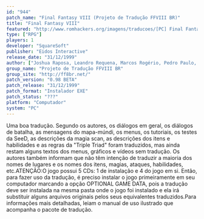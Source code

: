 ```yaml
---
id: "944"
patch_name: "Final Fantasy VIII (Projeto de Tradução FFVIII BR)"
title: "Final Fantasy VIII"
featured: "http://www.romhackers.org/imagens/traducoes/[PC] Final Fantasy VIII - Projeto de Tradução FFVIII BR - 1.jpg"
type: ["RPG"]
players: 1
developer: "SquareSoft"
publisher: "Eidos Interactive"
release_date: "31/12/1999"
author: ["Joshua Raposa, Leandro Requena, Marcos Rogério, Pedro Paulo, Mila Kings e Leonardo III"]
group_name: "Projeto de Tradução FFVIII BR"
group_site: "http://ff8br.net/"
patch_version: "0.98 BETA"
patch_release: "31/12/1999"
patch_format: "Instalador EXE"
patch_status: "???"
platform: "Computador"
system: "PC"
---
```


Uma boa tradução. Segundo os autores, os diálogos em geral, os diálogos de batalha, as mensagens do mapa-múndi, os menus, os tutoriais, os testes da SeeD, as descrições da magia scan, as descrições dos itens e habilidades e as regras da "Triple Triad" foram traduzidos, mas ainda restam alguns textos dos menus, gráficos e vídeos sem tradução. Os autores também informam que não têm intenção de traduzir a maioria dos nomes de lugares e os nomes dos itens, magias, ataques, habilidades, etc.ATENÇÃO:O jogo possui 5 CDs: 1 de instalação e 4 do jogo em si. Então, para fazer uso da tradução, é preciso instalar o jogo primeiramente em seu computador marcando a opção OPTIONAL GAME DATA, pois a tradução deve ser instalada na mesma pasta onde o jogo foi instalado e ela irá substituir alguns arquivos originais pelos seus equivalentes traduzidos.Para informações mais detalhadas, leiam o manual de uso ilustrado que acompanha o pacote de tradução.